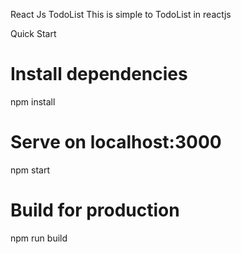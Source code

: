 React Js TodoList
This is simple to TodoList in reactjs


Quick Start
# Install dependencies
npm install

# Serve on localhost:3000
npm start

# Build for production
npm run build